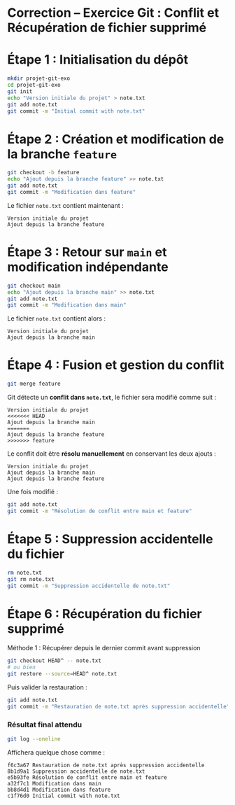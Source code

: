 # Correction – Exercice Git : Conflit et Récupération de fichier supprimé



# Étape 1 : Initialisation du dépôt

```bash
mkdir projet-git-exo
cd projet-git-exo
git init
echo "Version initiale du projet" > note.txt
git add note.txt
git commit -m "Initial commit with note.txt"
```



# Étape 2 : Création et modification de la branche `feature`

```bash
git checkout -b feature
echo "Ajout depuis la branche feature" >> note.txt
git add note.txt
git commit -m "Modification dans feature"
```

Le fichier `note.txt` contient maintenant :

```
Version initiale du projet
Ajout depuis la branche feature
```



# Étape 3 : Retour sur `main` et modification indépendante

```bash
git checkout main
echo "Ajout depuis la branche main" >> note.txt
git add note.txt
git commit -m "Modification dans main"
```

Le fichier `note.txt` contient alors :

```
Version initiale du projet
Ajout depuis la branche main
```



# Étape 4 : Fusion et gestion du conflit

```bash
git merge feature
```

Git détecte un **conflit dans `note.txt`**, le fichier sera modifié comme suit :

```text
Version initiale du projet
<<<<<<< HEAD
Ajout depuis la branche main
=======
Ajout depuis la branche feature
>>>>>>> feature
```

Le conflit doit être **résolu manuellement** en conservant les deux ajouts :

```text
Version initiale du projet
Ajout depuis la branche main
Ajout depuis la branche feature
```

Une fois modifié :

```bash
git add note.txt
git commit -m "Résolution de conflit entre main et feature"
```



# Étape 5 : Suppression accidentelle du fichier

```bash
rm note.txt
git rm note.txt
git commit -m "Suppression accidentelle de note.txt"
```



# Étape 6 : Récupération du fichier supprimé

Méthode 1 : Récupérer depuis le dernier commit avant suppression

```bash
git checkout HEAD^ -- note.txt
# ou bien
git restore --source=HEAD^ note.txt
```

Puis valider la restauration :

```bash
git add note.txt
git commit -m "Restauration de note.txt après suppression accidentelle"
```



### Résultat final attendu

```bash
git log --oneline
```

Affichera quelque chose comme :

```
f6c3a67 Restauration de note.txt après suppression accidentelle
8b1d9a1 Suppression accidentelle de note.txt
e5b93fe Résolution de conflit entre main et feature
a32f7c1 Modification dans main
bb8d4d1 Modification dans feature
c1f76d0 Initial commit with note.txt
```

